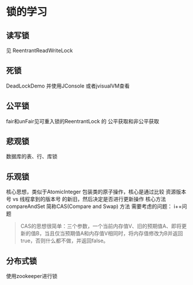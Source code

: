 # 锁的学习

## 读写锁
见 ReentrantReadWriteLock

## 死锁
DeadLockDemo 并使用JConsole 或者jvisualVM查看

## 公平锁
fair和unFair见可重入锁的ReentrantLock 的 公平获取和非公平获取

## 悲观锁 
数据库的表、行、库锁

## 乐观锁
核心思想，类似于AtomicInteger 包装类的原子操作，核心是通过比较 资源版本号 vs 线程拿到的版本号 的新旧，然后决定是否进行更新操作
核心方法compareAndSet  简称CAS(Compare and Swap) 方法 
需要考虑的问题： i++问题 

>CAS的思想很简单：三个参数，一个当前内存值V、旧的预期值A、即将更新的值B，当且仅当预期值A和内存值V相同时，将内存值修改为B并返回true，否则什么都不做，并返回false。

## 分布式锁

使用zookeeper进行锁